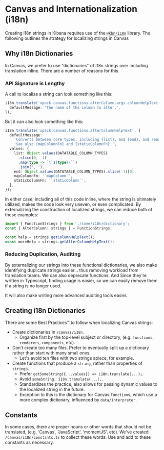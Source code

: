 # Canvas and Internationalization (i18n)

Creating i18n strings in Kibana requires use of the [`@kbn/i18n`](https://github.com/elastic/kibana/blob/main/packages/kbn-i18n/GUIDELINE.md) library. The following outlines the strategy for localizing strings in Canvas

## Why i18n Dictionaries

In Canvas, we prefer to use "dictionaries" of i18n strings over including translation inline. There are a number of reasons for this.

### API Signature is Lengthy

A call to localize a string can look something like this:

```ts
i18n.translate('xpack.canvas.functions.alterColumn.args.columnHelpText', {
  defaultMessage: 'The name of the column to alter.',
}),
```

But it can also look something like this:

```ts
i18n.translate('xpack.canvas.functions.alterColumnHelpText', {
  defaultMessage:
    'Converts between core types, including {list}, and {end}, and rename columns. ' +
    'See also {mapColumnFn} and {staticColumnFn}.',
  values: {
    list: Object.values(DATATABLE_COLUMN_TYPES)
      .slice(0, -1)
      .map(type => `\`${type}\``)
      .join(', '),
    end: Object.values(DATATABLE_COLUMN_TYPES).slice(-1)[0],
    mapColumnFn: '`mapColumn`',
    staticColumnFn: '`staticColumn`',
  },
});
```

In either case, including all of this code inline, where the string is ultimately utilized, makes the code look very uneven, or even complicated. By externalizing the construction of localized strings, we can reduce both of these examples:

```ts
import { FunctionStrings } from './some/i18n/dictionary';
const { AlterColumn: strings } = FunctionStrings;

const help = strings.getColumnHelpText();
const moreHelp = strings.getAlterColumnHelpText();
```

### Reducing Duplication, Auditing

By externalizing our strings into these functional dictionaries, we also make identifying duplicate strings easier... thus removing workload from translation teams. We can also deprecate functions. And Since they're written in Typescript, finding usage is easier, so we can easily remove them if a string is no longer used.

It will also make writing more advanced auditing tools easier.

## Creating i18n Dictionaries

There are some Best Practices™️ to follow when localizing Canvas strings:

- Create dictionaries in `/canvas/i18n`.
  - Organize first by the top-level subject or directory, (e.g. `functions`, `renderers`, `components`, etc).
- Don't create too many files. Prefer to eventually split up a dictionary rather than start with many small ones.
  - Let's avoid ten files with two strings apiece, for example.
- Create functions that produce a `string`, rather than properties of `string`s.
  - Prefer `getSomeString({...values}) => i18n.translate(...);`.
  - Avoid `someString: i18n.translate(...);`.
  - Standardizes the practice, also allows for passing dynamic values to the localized string in the future.
  - Exception to this is the dictionary for Canvas `Function`s, which use a more complex dictionary, influenced by `data/interpreter`.

## Constants

In some cases, there are proper nouns or other words that should not be translated, (e.g. 'Canvas', 'JavaScript', 'momentJS', etc). We've created `/canvas/i18n/constants.ts` to collect these words. Use and add to these constants as necessary.
